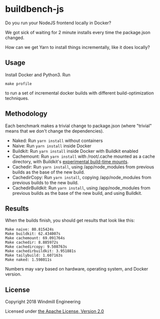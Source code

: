 # buildbench-js

Do you run your NodeJS frontend locally in Docker?

We got sick of waiting for 2 minute installs every time the package.json changed.

How can we get Yarn to install things incrementally, like it does locally?

## Usage

Install Docker and Python3. Run

```
make profile
```

to run a set of incremental docker builds with different build-optimization techniques.

## Methodology

Each benchmark makes a trivial change to package.json (where "trivial" means that
we don't change the dependencies).

- Naked: Run `yarn install` without containers
- Naive: Run `yarn install` inside Docker
- Buildkit: Run `yarn install` inside Docker with Buildkit enabled
- Cachemount: Run `yarn install` with /root/.cache mounted as a cache directory, with Buildkit's [experimental build-time mounts](https://github.com/moby/buildkit/blob/master/frontend/dockerfile/docs/experimental.md).
- Cachedir: Run `yarn install`, using /app/node_modules from previous builds as the base of the new build.
- CachedirCopy: Run `yarn install`, copying /app/node_modules from previous builds to the new build.
- CachedirBuildkit: Run `yarn install`, using /app/node_modules from previous builds as the base of the new build, and using Buildkit.

## Results

When the builds finish, you should get results that look like this:

```
Make naive: 80.815424s
Make buildkit: 62.434007s
Make cachemount: 69.091764s
Make cachedir: 8.885972s
Make cachedircopy: 9.508763s
Make cachedirbuildkit: 3.951881s
Make tailybuild: 1.607163s
Make naked: 1.598011s
```

Numbers may vary based on hardware, operating system, and Docker version.

## License

Copyright 2018 Windmill Engineering

Licensed under [the Apache License, Version 2.0](LICENSE)
